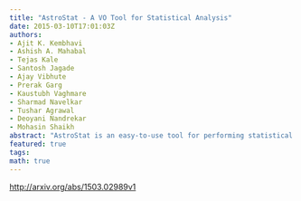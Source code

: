 ```yaml
---
title: "AstroStat - A VO Tool for Statistical Analysis"
date: 2015-03-10T17:01:03Z
authors:
- Ajit K. Kembhavi
- Ashish A. Mahabal
- Tejas Kale
- Santosh Jagade
- Ajay Vibhute
- Prerak Garg
- Kaustubh Vaghmare
- Sharmad Navelkar
- Tushar Agrawal
- Deoyani Nandrekar
- Mohasin Shaikh
abstract: "AstroStat is an easy-to-use tool for performing statistical analysis on data. It has been designed to be compatible with Virtual Observatory (VO) standards thus enabling it to become an integral part of the currently available collection of VO tools. A user can load data in a variety of formats into AstroStat and perform various statistical tests using a menu driven interface. Behind the scenes, all analysis is done using the public domain statistical software - R and the output returned is presented in a neatly formatted form to the user. The analyses performable include exploratory tests, visualizations, distribution fitting, correlation & causation, hypothesis testing, multivariate analysis and clustering. The tool is available in two versions with identical interface and features - as a web service that can be run using any standard browser and as an offline application. AstroStat will provide an easy-to-use interface which can allow for both fetching data and performing power statistical analysis on them."
featured: true
tags:
math: true
---
```

http://arxiv.org/abs/1503.02989v1
